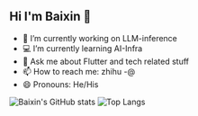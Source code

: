 ## Hi I'm Baixin 👋
- 📝 I’m currently working on LLM-inference
- 💻 I’m currently learning AI-Infra
- 💬 Ask me about Flutter and tech related stuff
- 📫 How to reach me: zhihu -@
- 😄 Pronouns: He/His


![Baixin's GitHub stats](https://github-readme-stats.vercel.app/api?username=huang-baixin)
![Top Langs](https://github-readme-stats.vercel.app/api/top-langs/?username=huang-baixin)
